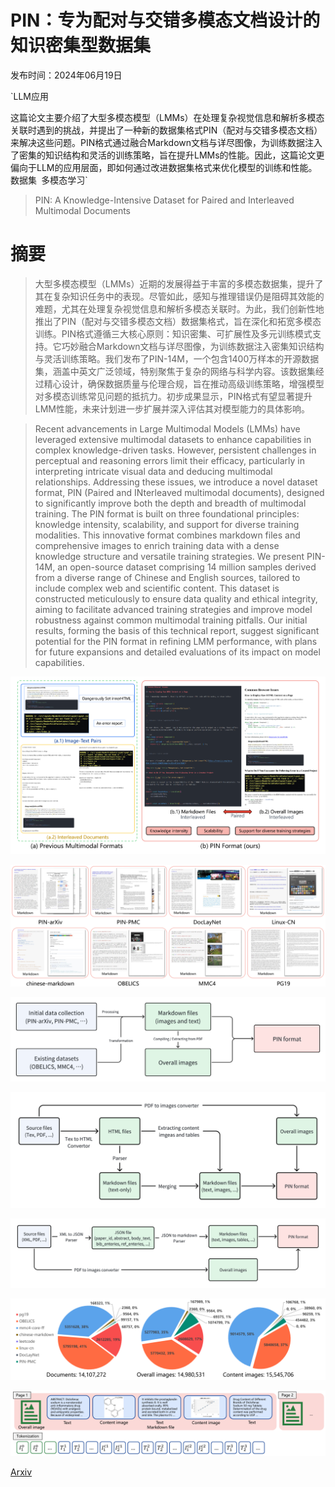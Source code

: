 # PIN：专为配对与交错多模态文档设计的知识密集型数据集

发布时间：2024年06月19日

`LLM应用

这篇论文主要介绍了大型多模态模型（LMMs）在处理复杂视觉信息和解析多模态关联时遇到的挑战，并提出了一种新的数据集格式PIN（配对与交错多模态文档）来解决这些问题。PIN格式通过融合Markdown文档与详尽图像，为训练数据注入了密集的知识结构和灵活的训练策略，旨在提升LMMs的性能。因此，这篇论文更偏向于LLM的应用层面，即如何通过改进数据集格式来优化模型的训练和性能。` `数据集` `多模态学习`

> PIN: A Knowledge-Intensive Dataset for Paired and Interleaved Multimodal Documents

# 摘要

> 大型多模态模型（LMMs）近期的发展得益于丰富的多模态数据集，提升了其在复杂知识任务中的表现。尽管如此，感知与推理错误仍是阻碍其效能的难题，尤其在处理复杂视觉信息和解析多模态关联时。为此，我们创新性地推出了PIN（配对与交错多模态文档）数据集格式，旨在深化和拓宽多模态训练。PIN格式遵循三大核心原则：知识密集、可扩展性及多元训练模式支持。它巧妙融合Markdown文档与详尽图像，为训练数据注入密集知识结构与灵活训练策略。我们发布了PIN-14M，一个包含1400万样本的开源数据集，涵盖中英文广泛领域，特别聚焦于复杂的网络与科学内容。该数据集经过精心设计，确保数据质量与伦理合规，旨在推动高级训练策略，增强模型对多模态训练常见问题的抵抗力。初步成果显示，PIN格式有望显著提升LMM性能，未来计划进一步扩展并深入评估其对模型能力的具体影响。

> Recent advancements in Large Multimodal Models (LMMs) have leveraged extensive multimodal datasets to enhance capabilities in complex knowledge-driven tasks. However, persistent challenges in perceptual and reasoning errors limit their efficacy, particularly in interpreting intricate visual data and deducing multimodal relationships. Addressing these issues, we introduce a novel dataset format, PIN (Paired and INterleaved multimodal documents), designed to significantly improve both the depth and breadth of multimodal training. The PIN format is built on three foundational principles: knowledge intensity, scalability, and support for diverse training modalities. This innovative format combines markdown files and comprehensive images to enrich training data with a dense knowledge structure and versatile training strategies. We present PIN-14M, an open-source dataset comprising 14 million samples derived from a diverse range of Chinese and English sources, tailored to include complex web and scientific content. This dataset is constructed meticulously to ensure data quality and ethical integrity, aiming to facilitate advanced training strategies and improve model robustness against common multimodal training pitfalls. Our initial results, forming the basis of this technical report, suggest significant potential for the PIN format in refining LMM performance, with plans for future expansions and detailed evaluations of its impact on model capabilities.

![PIN：专为配对与交错多模态文档设计的知识密集型数据集](../../../paper_images/2406.13923/x1.png)

![PIN：专为配对与交错多模态文档设计的知识密集型数据集](../../../paper_images/2406.13923/x2.png)

![PIN：专为配对与交错多模态文档设计的知识密集型数据集](../../../paper_images/2406.13923/x3.png)

![PIN：专为配对与交错多模态文档设计的知识密集型数据集](../../../paper_images/2406.13923/x4.png)

![PIN：专为配对与交错多模态文档设计的知识密集型数据集](../../../paper_images/2406.13923/x5.png)

![PIN：专为配对与交错多模态文档设计的知识密集型数据集](../../../paper_images/2406.13923/x6.png)

![PIN：专为配对与交错多模态文档设计的知识密集型数据集](../../../paper_images/2406.13923/x7.png)

[Arxiv](https://arxiv.org/abs/2406.13923)